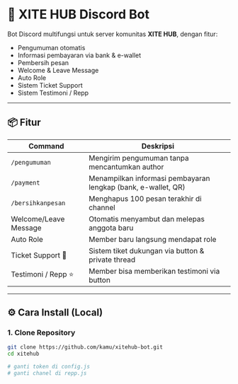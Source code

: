 # 🤖 XITE HUB Discord Bot

Bot Discord multifungsi untuk server komunitas **XITE HUB**, dengan fitur:
- Pengumuman otomatis
- Informasi pembayaran via bank & e-wallet
- Pembersih pesan
- Welcome & Leave Message
- Auto Role
- Sistem Ticket Support
- Sistem Testimoni / Repp

---

## 📦 Fitur

| Command | Deskripsi |
|--------|-----------|
| `/pengumuman` | Mengirim pengumuman tanpa mencantumkan author |
| `/payment` | Menampilkan informasi pembayaran lengkap (bank, e-wallet, QR) |
| `/bersihkanpesan` | Menghapus 100 pesan terakhir di channel |
| Welcome/Leave Message | Otomatis menyambut dan melepas anggota baru |
| Auto Role | Member baru langsung mendapat role |
| Ticket Support 🎫 | Sistem tiket dukungan via button & private thread |
| Testimoni / Repp ⭐ | Member bisa memberikan testimoni via button |

---

## ⚙️ Cara Install (Local)

### 1. Clone Repository
```bash
git clone https://github.com/kamu/xitehub-bot.git
cd xitehub

# ganti token di config.js
# ganti chanel di repp.js
